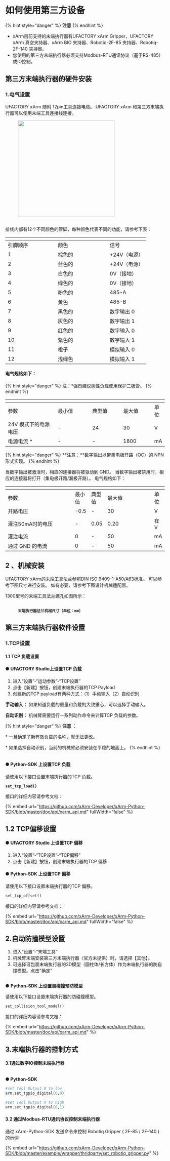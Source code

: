 # 如何使用第三方设备

{% hint style="danger" %}
**注意**
{% endhint %}

* xArm目前支持的末端执行器有UFACTORY xArm Gripper，UFACTORY xArm 真空夹持器、xArm BIO 夹持器、Robotiq-2F-85 夹持器、Robotiq-2F-140 夹持器。
* 您使用的第三方末端执行器必须支持Modbus-RTU通讯协议（基于RS-485）或IO控制。



## **第三方末端执行器的硬件安装**

### **1.电气设置**

UFACTORY xArm 随附 12pin工具连接电缆。 UFACTORY xArm 和第三方末端执行器可以使用末端工具连接线连接。

<figure><img src="../.gitbook/assets/图片.png" alt="" width="305"><figcaption></figcaption></figure>

<figure><img src="../.gitbook/assets/图片 (1).png" alt=""><figcaption></figcaption></figure>

排线内部有12个不同颜色的管脚，每种颜色代表不同的功能，请参考下表：

<table data-header-hidden><thead><tr><th width="142.33333333333331"></th><th width="148"></th><th></th></tr></thead><tbody><tr><td>引脚顺序</td><td>颜色</td><td>信号</td></tr><tr><td>1</td><td>棕色的</td><td>+24V（电源）</td></tr><tr><td>2</td><td>蓝色的</td><td>+24V（电源）</td></tr><tr><td>3</td><td>白色的</td><td>0V（接地）</td></tr><tr><td>4</td><td>绿色的</td><td>0V（接地）</td></tr><tr><td>5</td><td>粉色的</td><td>485-A</td></tr><tr><td>6</td><td>黄色</td><td>485-B</td></tr><tr><td>7</td><td>黑色的</td><td>数字输出 0</td></tr><tr><td>8</td><td>灰色的</td><td>数字输出 1</td></tr><tr><td>9</td><td>红色的</td><td>数字输入 0</td></tr><tr><td>10</td><td>紫色的</td><td>数字输入 1</td></tr><tr><td>11</td><td>橙子</td><td>模拟输入 0</td></tr><tr><td>12</td><td>浅绿色</td><td>模拟输入 1</td></tr></tbody></table>

#### 电气规格如下：

{% hint style="danger" %}
注：\*强烈建议感性负载使用保护二极管。
{% endhint %}

<table data-header-hidden><thead><tr><th width="223"></th><th width="149"></th><th width="127"></th><th width="112"></th><th></th></tr></thead><tbody><tr><td>参数</td><td>最小值</td><td>典型值</td><td>最大值</td><td>单位</td></tr><tr><td>24V 模式下的电源电压</td><td>-</td><td>24</td><td>30</td><td>V</td></tr><tr><td>电源电流 *</td><td>-</td><td>-</td><td>1800</td><td>mA</td></tr></tbody></table>

{% hint style="danger" %}
**注意：**数字输出以带集电极开路（OC）的 NPN 形式实现。&#x20;
{% endhint %}

当数字输出被激活时，相应的连接器将被驱动到 GND。 当数字输出被禁用时，相应的连接器将打开（集电极开路/漏极开路）。 电气规格如下：

<table data-header-hidden><thead><tr><th width="218"></th><th></th><th></th><th width="146"></th><th></th></tr></thead><tbody><tr><td>参数</td><td>最小值</td><td>典型值</td><td>最大值</td><td>单位</td></tr><tr><td>开路电压</td><td>-0.5</td><td>-</td><td>30</td><td>V</td></tr><tr><td>灌注50mA时的电压</td><td>-</td><td>0.05</td><td>0.20</td><td>在V</td></tr><tr><td>灌注电流</td><td>0</td><td>-</td><td>50</td><td>mA</td></tr><tr><td>通过 GND 的电流</td><td>0</td><td>-</td><td>50</td><td>mA</td></tr></tbody></table>



## 2 **、机械安装**

UFACTORY xArm的末端工具法兰参照DIN ISO 9409-1-A50/A63标准。 可以参考下图尺寸进行安装。 如有必要，请参考下图设计机械适配器。

1300型号的末端工具法兰螺孔如图所示：

<figure><img src="../.gitbook/assets/图片 (2).png" alt=""><figcaption><p><strong><code>末端执行器法兰机械尺寸（单位：mm）</code></strong></p></figcaption></figure>



## **第三方末端执行器软件设置**

### 1.TCP设置

#### 1.1 **TCP 负载设置**

#### ● **UFACTORY** **Studio上设置TCP 负载**

1. 进入“设置”-“运动参数”-“TCP设置”
2. 点击【新建】按钮，创建末端执行器的TCP Payload
3. 创建新的TCP payload有两种方式：（1）手动输入（2）自动识别



**手动输入：** 如果知道负载的重量和负载的大致重心，可以选择手动输入。

**自动识别：** 机械臂需要运行一系列动作命令来计算TCP 负载的参数。



{% hint style="danger" %}
**注意** ：

\* 一旦确定了新有效负载的名称，就无法更改。

\* 如果选择自动识别，当前的机械臂必须安装在平稳的地面上。
{% endhint %}



<figure><img src="../.gitbook/assets/图片 (5).png" alt=""><figcaption></figcaption></figure>

#### ● Python-SDK **上设置TCP 负载**

请使用以下接口设置末端执行器的TCP 负载。

<pre class="language-python"><code class="lang-python"><strong>set_tcp_load()
</strong></code></pre>

接口的详细内容请参考文档：

{% embed url="https://github.com/xArm-Developer/xArm-Python-SDK/blob/master/doc/api/xarm_api.md" fullWidth="false" %}

## 1.2 **TCP偏移设置**

#### ● **UFACTORY Studio 上设置TCP 偏移**

1. 进入“设置”-“TCP设置”-“TCP偏移”
2. 点击【新建】按钮，创建末端执行器的TCP 偏移

#### ● **Python-SDK 上设置TCP 偏移**

请使用以下接口设置末端执行器的TCP 偏移。

```python
set_tcp_offset()
```

接口的详细内容请参考文档：

{% embed url="https://github.com/xArm-Developer/xArm-Python-SDK/blob/master/doc/api/xarm_api.md" fullWidth="false" %}

## 2.自动防撞模型设置



1. 进入“设置”-“末端工具”
2. 机械臂末端安装第三方末端执行器（官方未提供）时，请选择【其他】。
3. 可选择可包裹末端执行器的3D模型（圆柱体/长方体）作为末端执行器的防自撞模型。点击"确定"

<figure><img src="../.gitbook/assets/图片 (6).png" alt=""><figcaption></figcaption></figure>



● **Python-SDK 上设置自碰撞预防模型**

请使用以下接口设置末端执行器的防碰撞模型。

```python
set_collision_tool_model()
```

接口的详细内容请参考文档：

{% embed url="https://github.com/xArm-Developer/xArm-Python-SDK/blob/master/doc/api/xarm_api.md" %}

## 3.末端执行器的控制方式

#### 3.1通过数字IO控制末端执行器

<figure><img src="../.gitbook/assets/图片 (7).png" alt=""><figcaption></figcaption></figure>

**● Python-SDK**

```python
#set Tool Output 0 to low
arm.set_tgpio_digital(0,0)

#set Tool Output 0 to high
arm.set_tgpio_digital(0,1)
```

#### 3.2 通过Modbus-RTU通讯协议控制末端执行器

通过 xArm-Python-SDK 发送命令来控制 Robotiq Gripper ( 2F-85 / 2F-140 ) 的示例

{% embed url="https://github.com/xArm-Developer/xArm-Python-SDK/blob/master/example/wrapper/thridparty/set_robotiq_gripper.py" %}

